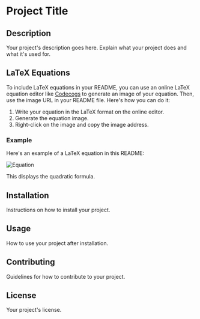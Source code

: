 # Project Title

## Description

Your project's description goes here. Explain what your project does and what it's used for.

## LaTeX Equations

To include LaTeX equations in your README, you can use an online LaTeX equation editor like [Codecogs](https://www.codecogs.com/latex/eqneditor.php) to generate an image of your equation. Then, use the image URL in your README file. Here's how you can do it:

1. Write your equation in the LaTeX format on the online editor.
2. Generate the equation image.
3. Right-click on the image and copy the image address.

### Example

Here's an example of a LaTeX equation in this README:

![Equation](https://latex.codecogs.com/svg.latex?\Large&space;x=\frac{-b\pm\sqrt{b^2-4ac}}{2a})

This displays the quadratic formula.

## Installation

Instructions on how to install your project.

## Usage

How to use your project after installation.

## Contributing

Guidelines for how to contribute to your project.

## License

Your project's license.
